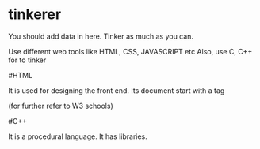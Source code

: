 # tinkerer

You should add data in here.
Tinker as much as you can.

Use different web tools like HTML, CSS, JAVASCRIPT etc
Also, use C, C++ for to tinker


#HTML

It is used for designing the front end.
Its document start with a tag <!DOCTYPE HTML>

(for further refer to W3 schools)

#C++

It is a procedural language. It has libraries.

